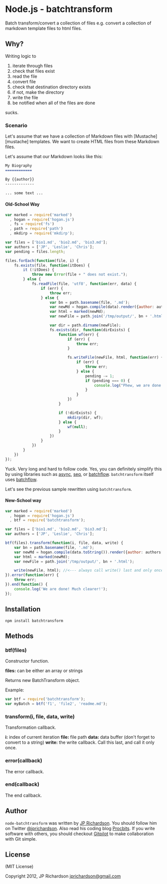 Node.js - batchtransform
================

Batch transform/convert a collection of files e.g. convert a collection of markdown template files to html files.



Why?
----

Writing logic to 
1. iterate through files
2. check that files exist
3. read the file
4. convert file
5. check that destination directory exists
6. if not, make the directory
7. write the file
8. be notified when all of the files are done

sucks.

### Scenario

Let's assume that we have a collection of Markdown files with [Mustache][mustache] templates. We want to create HTML files from these Markdown files.

Let's assume that our Markdown looks like this:

```markdown
My Biography
============

By {{author}}
-------------

... some text ...

```


#### Old-School Way

```javascript
var marked = require('marked')
  , hogan = require('hogan.js')
  , fs = require('fs')
  , path = require('path')
  , mkdirp = require('mkdirp');

var files = ['bio1.md', 'bio2.md', 'bio3.md'];
var authors = ['JP', 'Leslie', 'Chris'];
var pending = files.length;

files.forEach(function(file, i) {
    fs.exists(file, function(itDoes) {
        it (!itDoes) {
            throw new Error(file + " does not exist.");
        } else {
            fs.readFile(file, 'utf8', function(err, data) {
                if (err) {
                    throw err;
                } else {
                    var bn = path.basename(file, '.md');
                    var newMd = hogan.compile(data).render({author: authors[i]});
                    var html = marked(newMd);
                    var newFile = path.join('/tmp/output/', bn + '.html');

                    var dir = path.dirname(newFile);
                    fs.exists(dir, function(dirExists) {
                        function wf(err) {
                            if (err) {
                                throw err;
                            }

                            fs.writeFile(newFile, html, function(err) {
                                if (err) {
                                    throw err;
                                } else {
                                    pending -= 1;
                                    if (pending === 0) {
                                        console.log("Phew, we are done!");
                                    }
                                }
                            })
                        }

                        if (!dirExists) {
                            mkdirp(dir, wf);
                        } else {
                            wf(null);
                        }
                    })
                }
            })
        }
    })
});
```

Yuck. Very long and hard to follow code. Yes, you can definitely simplify this by using libraries such as [async][async], [seq][seq], or [batchflow][batchflow]. `batchtransform` itself uses [batchflow][batchflow].

Let's see the previous sample rewritten using `batchtransform`.

#### New-School way

```javascript
var marked = require('marked')
  , hogan = require('hogan.js')
  , btf = require('batchtransform');

var files = ['bio1.md', 'bio2.md', 'bio3.md'];
var authors = ['JP', 'Leslie', 'Chris'];

btf(files).transform(function(i, file, data, write) {
    var bn = path.basename(file, '.md');
    var newMd = hogan.compile(data.toString()).render({author: authors[i]});
    var html = marked(newMd);
    var newFile = path.join('/tmp/output/', bn + '.html');

    write(newFile, html); //<--- always call write() last and only once.
}).error(function(err) {
    throw err;
}).end(function() {
    console.log('We are done! Much clearer!');  
});
```



Installation
------------

    npm install batchtransform



Methods
------

### btf(files)

Constructor function.

**files:** can be either an array or strings

Returns new BatchTransform object.

Example:
```javascript
var btf = require('batchtransform');
var myBatch = btf('f1', 'file2', 'readme.md');
```


### transform(i, file, data, write)

Transformation callback.

**i:** index of current iteration
**file:** file path
**data:** data buffer (don't forget to convert to a string)
**write:** the write callback. Call this last, and call it only once.


### error(callback)

The error callback.

### end(callback)

The end callback.



Author
------

`node-batchtransform` was written by [JP Richardson][aboutjp]. You should follow him on Twitter [@jprichardson][twitter]. Also read his coding blog [Procbits][procbits]. If you write software with others, you should checkout [Gitpilot][gitpilot] to make collaboration with Git simple.



License
-------

(MIT License)

Copyright 2012, JP Richardson  <jprichardson@gmail.com>



[seq]: https://github.com/substack/node-seq
[async]: https://github.com/caolan/async
[batchflow]: https://github.com/jprichardson/node-batchflow

[aboutjp]: http://about.me/jprichardson
[twitter]: http://twitter.com/jprichardson
[procbits]: http://procbits.com
[gitpilot]: http://gitpilot.com




